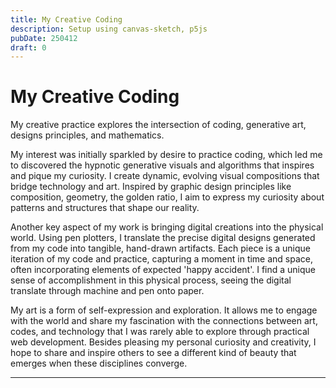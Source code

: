 ```yaml
---
title: My Creative Coding
description: Setup using canvas-sketch, p5js
pubDate: 250412
draft: 0
---
```


# My Creative Coding

My creative practice explores the intersection of coding, generative art, designs principles, and mathematics.

My interest was initially sparkled by desire to practice coding, which led me to discovered the hypnotic generative visuals and algorithms that inspires and pique my curiosity. I create dynamic, evolving visual compositions that bridge technology and art. Inspired by graphic design principles like composition, geometry, the golden ratio, I aim to express my curiosity about patterns and structures that shape our reality.

Another key aspect of my work is bringing digital creations into the physical world. Using pen plotters, I translate the precise digital designs generated from my code into tangible, hand-drawn artifacts. Each piece is a unique iteration of my code and practice, capturing a moment in time and space, often incorporating elements of expected 'happy accident'. I find a unique sense of accomplishment in this physical process, seeing the digital translate through machine and pen onto paper.

My art is a form of self-expression and exploration. It allows me to engage with the world and share my fascination with the connections between art, codes, and technology that I was rarely able to explore through practical web development. Besides pleasing my personal curiosity and creativity,  I hope to share and inspire others to see a different kind of beauty that emerges when these disciplines converge.

---

